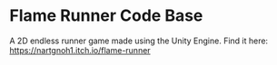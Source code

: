 # Flame Runner Code Base
A 2D endless runner game made using the Unity Engine.
Find it here: https://nartgnoh1.itch.io/flame-runner
